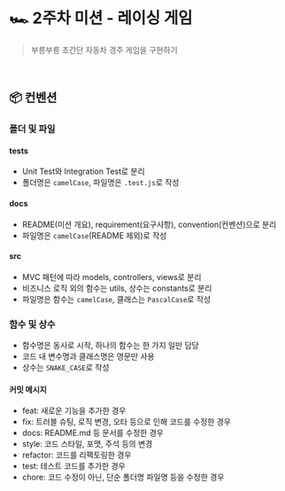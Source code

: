 # 🏎️ 2주차 미션 - 레이싱 게임

> 부릉부릉 초간단 자동차 경주 게임을 구현하기

<br/>

## 📦 컨벤션

### 폴더 및 파일

#### __tests__

- Unit Test와 Integration Test로 분리
- 폴더명은 `camelCase`, 파일명은 `.test.js`로 작성

#### docs

- README(미션 개요), requirement(요구사항), convention(컨벤션)으로 분리
- 파일명은 `camelCase`(README 제외)로 작성

#### src

- MVC 패턴에 따라 models, controllers, views로 분리
- 비즈니스 로직 외의 함수는 utils, 상수는 constants로 분리
- 파일명은 함수는 `camelCase`, 클래스는 `PascalCase`로 작성

### 함수 및 상수

- 함수명은 동사로 시작, 하나의 함수는 한 가지 일만 담당
- 코드 내 변수명과 클래스명은 영문만 사용
- 상수는 `SNAKE_CASE`로 작성

#### 커밋 메시지

- feat: 새로운 기능을 추가한 경우
- fix: 트러블 슈팅, 로직 변경, 오타 등으로 인해 코드를 수정한 경우
- docs: README.md 등 문서를 수정한 경우
- style: 코드 스타일, 포맷, 주석 등의 변경
- refactor: 코드를 리팩토링한 경우
- test: 테스트 코드를 추가한 경우
- chore: 코드 수정이 아닌, 단순 폴더명 파일명 등을 수정한 경우
